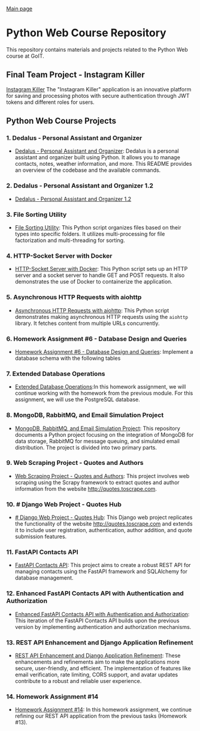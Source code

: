 [Main page](https://github.com/Nikita-devel) 

# Python Web Course Repository

This repository contains materials and projects related to the Python Web course at GoIT.

## Final Team Project - Instagram Killer

[Instagram Killer](https://github.com/KossKokos/Python_Web_Project) The "Instagram Killer" application is an innovative platform for saving and processing photos with secure authentication through JWT tokens and different roles for users.

## Python Web Course Projects

### 1. Dedalus - Personal Assistant and Organizer

- [Dedalus - Personal Assistant and Organizer](https://github.com/Nikita-devel/home_work_2_1): Dedalus is a personal assistant and organizer built using Python. It allows you to manage contacts, notes, weather information, and more. This README provides an overview of the codebase and the available commands.

### 2. Dedalus - Personal Assistant and Organizer 1.2

- [Dedalus - Personal Assistant and Organizer 1.2](https://github.com/Nikita-devel/hw2_2)

### 3. File Sorting Utility

- [File Sorting Utility](https://github.com/Nikita-devel/hm2_3): This Python script organizes files based on their types into specific folders. It utilizes multi-processing for file factorization and multi-threading for sorting.

### 4. HTTP-Socket Server with Docker

- [HTTP-Socket Server with Docker](https://github.com/Nikita-devel/hw2_4): This Python script sets up an HTTP server and a socket server to handle GET and POST requests. It also demonstrates the use of Docker to containerize the application.

### 5. Asynchronous HTTP Requests with aiohttp

- [Asynchronous HTTP Requests with aiohttp](https://github.com/Nikita-devel/hm2_5): This Python script demonstrates making asynchronous HTTP requests using the `aiohttp` library. It fetches content from multiple URLs concurrently.

### 6. Homework Assignment #6 - Database Design and Queries

- [Homework Assignment #6 - Database Design and Queries](https://github.com/Nikita-devel/hm2_6): Implement a database schema with the following tables
 
### 7. Extended Database Operations

- [Extended Database Operations](https://github.com/Nikita-devel/hm2_7):In this homework assignment, we will continue working with the homework from the previous module.
For this assignment, we will use the PostgreSQL database.
  
### 8. MongoDB, RabbitMQ, and Email Simulation Project

- [MongoDB, RabbitMQ, and Email Simulation Project](https://github.com/Nikita-devel/hm2_8): This repository documents a Python project focusing on the integration of MongoDB for data storage, RabbitMQ for message queuing, and simulated email distribution. The project is divided into two primary parts.
  
### 9. Web Scraping Project - Quotes and Authors

- [Web Scraping Project - Quotes and Authors](https://github.com/Nikita-devel/hm2_9): This project involves web scraping using the Scrapy framework to extract quotes and author information from the website http://quotes.toscrape.com.
  
### 10. # Django Web Project - Quotes Hub

- [# Django Web Project - Quotes Hub](https://github.com/Nikita-devel/hm2_10): This Django web project replicates the functionality of the website http://quotes.toscrape.com and extends it to include user registration, authentication, author addition, and quote submission features. 
  
### 11. FastAPI Contacts API

- [FastAPI Contacts API](https://github.com/Nikita-devel/hm2_11): This project aims to create a robust REST API for managing contacts using the FastAPI framework and SQLAlchemy for database management.
  
### 12. Enhanced FastAPI Contacts API with Authentication and Authorization

- [Enhanced FastAPI Contacts API with Authentication and Authorization](https://github.com/Nikita-devel/hm2_12): This iteration of the FastAPI Contacts API builds upon the previous version by implementing authentication and authorization mechanisms.

### 13. REST API Enhancement and Django Application Refinement

- [REST API Enhancement and Django Application Refinement](https://github.com/Nikita-devel/hm2_13): These enhancements and refinements aim to make the applications more secure, user-friendly, and efficient. The implementation of features like email verification, rate limiting, CORS support, and avatar updates contribute to a robust and reliable user experience.
  
### 14. Homework Assignment #14

- [Homework Assignment #14](https://github.com/Nikita-devel/hm2_14): In this homework assignment, we continue refining our REST API application from the previous tasks (Homework #13).
